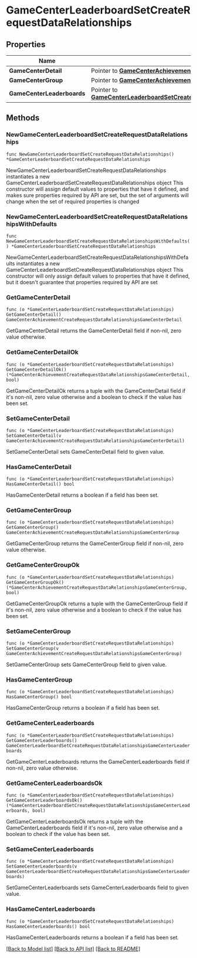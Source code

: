 # GameCenterLeaderboardSetCreateRequestDataRelationships

## Properties

Name | Type | Description | Notes
------------ | ------------- | ------------- | -------------
**GameCenterDetail** | Pointer to [**GameCenterAchievementCreateRequestDataRelationshipsGameCenterDetail**](GameCenterAchievementCreateRequestDataRelationshipsGameCenterDetail.md) |  | [optional] 
**GameCenterGroup** | Pointer to [**GameCenterAchievementCreateRequestDataRelationshipsGameCenterGroup**](GameCenterAchievementCreateRequestDataRelationshipsGameCenterGroup.md) |  | [optional] 
**GameCenterLeaderboards** | Pointer to [**GameCenterLeaderboardSetCreateRequestDataRelationshipsGameCenterLeaderboards**](GameCenterLeaderboardSetCreateRequestDataRelationshipsGameCenterLeaderboards.md) |  | [optional] 

## Methods

### NewGameCenterLeaderboardSetCreateRequestDataRelationships

`func NewGameCenterLeaderboardSetCreateRequestDataRelationships() *GameCenterLeaderboardSetCreateRequestDataRelationships`

NewGameCenterLeaderboardSetCreateRequestDataRelationships instantiates a new GameCenterLeaderboardSetCreateRequestDataRelationships object
This constructor will assign default values to properties that have it defined,
and makes sure properties required by API are set, but the set of arguments
will change when the set of required properties is changed

### NewGameCenterLeaderboardSetCreateRequestDataRelationshipsWithDefaults

`func NewGameCenterLeaderboardSetCreateRequestDataRelationshipsWithDefaults() *GameCenterLeaderboardSetCreateRequestDataRelationships`

NewGameCenterLeaderboardSetCreateRequestDataRelationshipsWithDefaults instantiates a new GameCenterLeaderboardSetCreateRequestDataRelationships object
This constructor will only assign default values to properties that have it defined,
but it doesn't guarantee that properties required by API are set

### GetGameCenterDetail

`func (o *GameCenterLeaderboardSetCreateRequestDataRelationships) GetGameCenterDetail() GameCenterAchievementCreateRequestDataRelationshipsGameCenterDetail`

GetGameCenterDetail returns the GameCenterDetail field if non-nil, zero value otherwise.

### GetGameCenterDetailOk

`func (o *GameCenterLeaderboardSetCreateRequestDataRelationships) GetGameCenterDetailOk() (*GameCenterAchievementCreateRequestDataRelationshipsGameCenterDetail, bool)`

GetGameCenterDetailOk returns a tuple with the GameCenterDetail field if it's non-nil, zero value otherwise
and a boolean to check if the value has been set.

### SetGameCenterDetail

`func (o *GameCenterLeaderboardSetCreateRequestDataRelationships) SetGameCenterDetail(v GameCenterAchievementCreateRequestDataRelationshipsGameCenterDetail)`

SetGameCenterDetail sets GameCenterDetail field to given value.

### HasGameCenterDetail

`func (o *GameCenterLeaderboardSetCreateRequestDataRelationships) HasGameCenterDetail() bool`

HasGameCenterDetail returns a boolean if a field has been set.

### GetGameCenterGroup

`func (o *GameCenterLeaderboardSetCreateRequestDataRelationships) GetGameCenterGroup() GameCenterAchievementCreateRequestDataRelationshipsGameCenterGroup`

GetGameCenterGroup returns the GameCenterGroup field if non-nil, zero value otherwise.

### GetGameCenterGroupOk

`func (o *GameCenterLeaderboardSetCreateRequestDataRelationships) GetGameCenterGroupOk() (*GameCenterAchievementCreateRequestDataRelationshipsGameCenterGroup, bool)`

GetGameCenterGroupOk returns a tuple with the GameCenterGroup field if it's non-nil, zero value otherwise
and a boolean to check if the value has been set.

### SetGameCenterGroup

`func (o *GameCenterLeaderboardSetCreateRequestDataRelationships) SetGameCenterGroup(v GameCenterAchievementCreateRequestDataRelationshipsGameCenterGroup)`

SetGameCenterGroup sets GameCenterGroup field to given value.

### HasGameCenterGroup

`func (o *GameCenterLeaderboardSetCreateRequestDataRelationships) HasGameCenterGroup() bool`

HasGameCenterGroup returns a boolean if a field has been set.

### GetGameCenterLeaderboards

`func (o *GameCenterLeaderboardSetCreateRequestDataRelationships) GetGameCenterLeaderboards() GameCenterLeaderboardSetCreateRequestDataRelationshipsGameCenterLeaderboards`

GetGameCenterLeaderboards returns the GameCenterLeaderboards field if non-nil, zero value otherwise.

### GetGameCenterLeaderboardsOk

`func (o *GameCenterLeaderboardSetCreateRequestDataRelationships) GetGameCenterLeaderboardsOk() (*GameCenterLeaderboardSetCreateRequestDataRelationshipsGameCenterLeaderboards, bool)`

GetGameCenterLeaderboardsOk returns a tuple with the GameCenterLeaderboards field if it's non-nil, zero value otherwise
and a boolean to check if the value has been set.

### SetGameCenterLeaderboards

`func (o *GameCenterLeaderboardSetCreateRequestDataRelationships) SetGameCenterLeaderboards(v GameCenterLeaderboardSetCreateRequestDataRelationshipsGameCenterLeaderboards)`

SetGameCenterLeaderboards sets GameCenterLeaderboards field to given value.

### HasGameCenterLeaderboards

`func (o *GameCenterLeaderboardSetCreateRequestDataRelationships) HasGameCenterLeaderboards() bool`

HasGameCenterLeaderboards returns a boolean if a field has been set.


[[Back to Model list]](../README.md#documentation-for-models) [[Back to API list]](../README.md#documentation-for-api-endpoints) [[Back to README]](../README.md)



